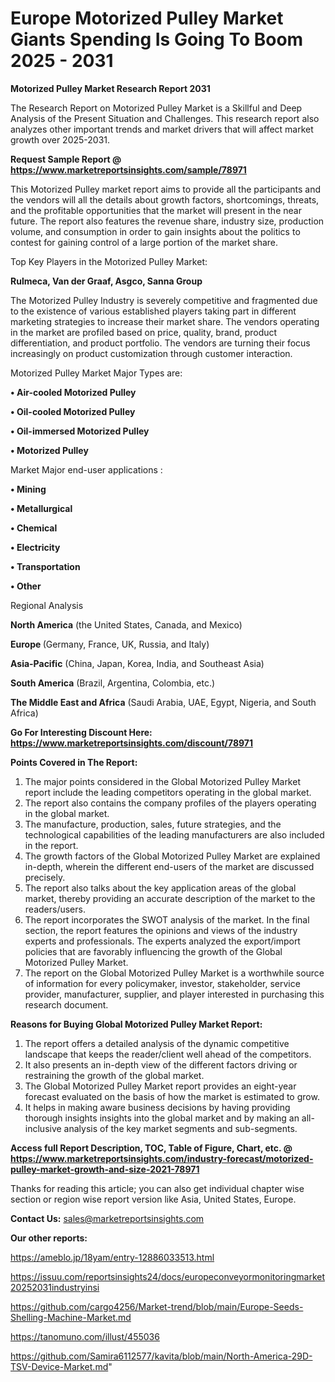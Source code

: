  # Europe Motorized Pulley Market Giants Spending Is Going To Boom 2025 - 2031

<strong>Motorized Pulley Market Research Report 2031</strong>

The Research Report on Motorized Pulley Market is a Skillful and Deep Analysis of the Present Situation and Challenges. This research report also analyzes other important trends and market drivers that will affect market growth over 2025-2031.

<strong>Request Sample Report @ <a href=https://www.marketreportsinsights.com/sample/78971>https://www.marketreportsinsights.com/sample/78971</a></strong>

This Motorized Pulley market report aims to provide all the participants and the vendors will all the details about growth factors, shortcomings, threats, and the profitable opportunities that the market will present in the near future. The report also features the revenue share, industry size, production volume, and consumption in order to gain insights about the politics to contest for gaining control of a large portion of the market share.

Top Key Players in the Motorized Pulley Market:

<strong>Rulmeca, Van der Graaf, Asgco, Sanna Group</strong>

The Motorized Pulley Industry is severely competitive and fragmented due to the existence of various established players taking part in different marketing strategies to increase their market share. The vendors operating in the market are profiled based on price, quality, brand, product differentiation, and product portfolio. The vendors are turning their focus increasingly on product customization through customer interaction.

Motorized Pulley Market Major Types are:

<strong>• Air-cooled Motorized Pulley

• Oil-cooled Motorized Pulley

• Oil-immersed Motorized Pulley

• Motorized Pulley</strong>

Market Major end-user applications :

<strong>• Mining

• Metallurgical

• Chemical

• Electricity

• Transportation

• Other</strong>

Regional Analysis

</u><strong><b>North America</b></strong> (the United States, Canada, and Mexico)

<strong><b>Europe </b></strong>(Germany, France, UK, Russia, and Italy)

<strong><b>Asia-Pacific</b></strong> (China, Japan, Korea, India, and Southeast Asia)

<strong><b>South America</b></strong> (Brazil, Argentina, Colombia, etc.)

<strong><b>The Middle East and Africa</b></strong> (Saudi Arabia, UAE, Egypt, Nigeria, and South Africa)

<strong>Go For Interesting Discount Here: <a href=https://www.marketreportsinsights.com/discount/78971>https://www.marketreportsinsights.com/discount/78971</a></strong>

<strong>Points Covered in The Report:</strong>
<ol>
  <li>The major points considered in the Global Motorized Pulley Market report include the leading competitors operating in the global market.</li>
  <li>The report also contains the company profiles of the players operating in the global market.</li>
  <li>The manufacture, production, sales, future strategies, and the technological capabilities of the leading manufacturers are also included in the report.</li>
  <li>The growth factors of the Global Motorized Pulley Market are explained in-depth, wherein the different end-users of the market are discussed precisely.</li>
  <li>The report also talks about the key application areas of the global market, thereby providing an accurate description of the market to the readers/users.</li>
  <li>The report incorporates the SWOT analysis of the market. In the final section, the report features the opinions and views of the industry experts and professionals. The experts analyzed the export/import policies that are favorably influencing the growth of the Global Motorized Pulley Market.</li>
  <li>The report on the Global Motorized Pulley Market is a worthwhile source of information for every policymaker, investor, stakeholder, service provider, manufacturer, supplier, and player interested in purchasing this research document.</li>
</ol>
<strong>Reasons for Buying Global Motorized Pulley Market Report:</strong>

<ol>
  <li>The report offers a detailed analysis of the dynamic competitive landscape that keeps the reader/client well ahead of the competitors.</li>
  <li>It also presents an in-depth view of the different factors driving or restraining the growth of the global market.</li>
  <li>The Global Motorized Pulley Market report provides an eight-year forecast evaluated on the basis of how the market is estimated to grow.</li>
  <li>It helps in making aware business decisions by having providing thorough insights insights into the global market and by making an all-inclusive analysis of the key market segments and sub-segments.</li>
</ol>
<strong>Access full Report Description, TOC, Table of Figure, Chart, etc. @ <a href=https://www.marketreportsinsights.com/industry-forecast/motorized-pulley-market-growth-and-size-2021-78971>https://www.marketreportsinsights.com/industry-forecast/motorized-pulley-market-growth-and-size-2021-78971</a></strong>


Thanks for reading this article; you can also get individual chapter wise section or region wise report version like Asia, United States, Europe.

<strong>Contact Us:</strong>
sales@marketreportsinsights.com

<strong>Our other reports:</strong>

<a href=https://ameblo.jp/18yam/entry-12886033513.html>https://ameblo.jp/18yam/entry-12886033513.html</a>

<a href=https://issuu.com/reportsinsights24/docs/europeconveyormonitoringmarket20252031industryinsi>https://issuu.com/reportsinsights24/docs/europeconveyormonitoringmarket20252031industryinsi</a>

<a href=https://github.com/cargo4256/Market-trend/blob/main/Europe-Seeds-Shelling-Machine-Market.md>https://github.com/cargo4256/Market-trend/blob/main/Europe-Seeds-Shelling-Machine-Market.md</a>

<a href=https://tanomuno.com/illust/455036>https://tanomuno.com/illust/455036</a>

<a href=https://github.com/Samira6112577/kavita/blob/main/North-America-29D-TSV-Device-Market.md>https://github.com/Samira6112577/kavita/blob/main/North-America-29D-TSV-Device-Market.md</a>"

